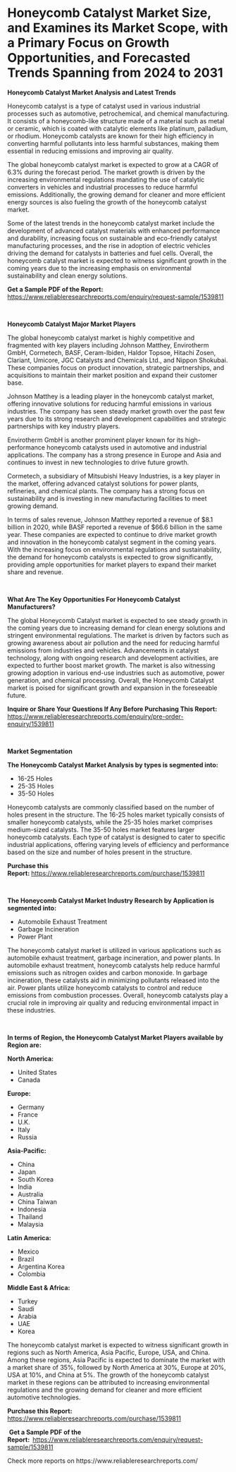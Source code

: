 <p><h1>Honeycomb Catalyst Market Size, and Examines its Market Scope, with a Primary Focus on Growth Opportunities, and Forecasted Trends Spanning from 2024 to 2031</h1></p><p><strong>Honeycomb Catalyst Market Analysis and Latest Trends</strong></p>
<p><p>Honeycomb catalyst is a type of catalyst used in various industrial processes such as automotive, petrochemical, and chemical manufacturing. It consists of a honeycomb-like structure made of a material such as metal or ceramic, which is coated with catalytic elements like platinum, palladium, or rhodium. Honeycomb catalysts are known for their high efficiency in converting harmful pollutants into less harmful substances, making them essential in reducing emissions and improving air quality.</p><p>The global honeycomb catalyst market is expected to grow at a CAGR of 6.3% during the forecast period. The market growth is driven by the increasing environmental regulations mandating the use of catalytic converters in vehicles and industrial processes to reduce harmful emissions. Additionally, the growing demand for cleaner and more efficient energy sources is also fueling the growth of the honeycomb catalyst market.</p><p>Some of the latest trends in the honeycomb catalyst market include the development of advanced catalyst materials with enhanced performance and durability, increasing focus on sustainable and eco-friendly catalyst manufacturing processes, and the rise in adoption of electric vehicles driving the demand for catalysts in batteries and fuel cells. Overall, the honeycomb catalyst market is expected to witness significant growth in the coming years due to the increasing emphasis on environmental sustainability and clean energy solutions.</p></p>
<p><strong>Get a Sample PDF of the Report:&nbsp;</strong> <a href="https://www.reliableresearchreports.com/enquiry/request-sample/1539811">https://www.reliableresearchreports.com/enquiry/request-sample/1539811</a></p>
<p>&nbsp;</p>
<p><strong>Honeycomb Catalyst Major Market Players</strong></p>
<p><p>The global honeycomb catalyst market is highly competitive and fragmented with key players including Johnson Matthey, Envirotherm GmbH, Cormetech, BASF, Ceram-Ibiden, Haldor Topsoe, Hitachi Zosen, Clariant, Umicore, JGC Catalysts and Chemicals Ltd., and Nippon Shokubai. These companies focus on product innovation, strategic partnerships, and acquisitions to maintain their market position and expand their customer base.</p><p>Johnson Matthey is a leading player in the honeycomb catalyst market, offering innovative solutions for reducing harmful emissions in various industries. The company has seen steady market growth over the past few years due to its strong research and development capabilities and strategic partnerships with key industry players.</p><p>Envirotherm GmbH is another prominent player known for its high-performance honeycomb catalysts used in automotive and industrial applications. The company has a strong presence in Europe and Asia and continues to invest in new technologies to drive future growth.</p><p>Cormetech, a subsidiary of Mitsubishi Heavy Industries, is a key player in the market, offering advanced catalyst solutions for power plants, refineries, and chemical plants. The company has a strong focus on sustainability and is investing in new manufacturing facilities to meet growing demand.</p><p>In terms of sales revenue, Johnson Matthey reported a revenue of $8.1 billion in 2020, while BASF reported a revenue of $66.6 billion in the same year. These companies are expected to continue to drive market growth and innovation in the honeycomb catalyst segment in the coming years. With the increasing focus on environmental regulations and sustainability, the demand for honeycomb catalysts is expected to grow significantly, providing ample opportunities for market players to expand their market share and revenue.</p></p>
<p>&nbsp;</p>
<p><strong>What Are The Key Opportunities For Honeycomb Catalyst Manufacturers?</strong></p>
<p><p>The global Honeycomb Catalyst market is expected to see steady growth in the coming years due to increasing demand for clean energy solutions and stringent environmental regulations. The market is driven by factors such as growing awareness about air pollution and the need for reducing harmful emissions from industries and vehicles. Advancements in catalyst technology, along with ongoing research and development activities, are expected to further boost market growth. The market is also witnessing growing adoption in various end-use industries such as automotive, power generation, and chemical processing. Overall, the Honeycomb Catalyst market is poised for significant growth and expansion in the foreseeable future.</p></p>
<p><strong>Inquire or Share Your Questions If Any Before Purchasing This Report:</strong> <a href="https://www.reliableresearchreports.com/enquiry/pre-order-enquiry/1539811">https://www.reliableresearchreports.com/enquiry/pre-order-enquiry/1539811</a></p>
<p>&nbsp;</p>
<p><strong>Market Segmentation</strong></p>
<p><strong>The Honeycomb Catalyst Market Analysis by types is segmented into:</strong></p>
<p><ul><li>16-25 Holes</li><li>25-35 Holes</li><li>35-50 Holes</li></ul></p>
<p><p>Honeycomb catalysts are commonly classified based on the number of holes present in the structure. The 16-25 holes market typically consists of smaller honeycomb catalysts, while the 25-35 holes market comprises medium-sized catalysts. The 35-50 holes market features larger honeycomb catalysts. Each type of catalyst is designed to cater to specific industrial applications, offering varying levels of efficiency and performance based on the size and number of holes present in the structure.</p></p>
<p><strong>Purchase this Report:&nbsp;</strong><a href="https://www.reliableresearchreports.com/purchase/1539811">https://www.reliableresearchreports.com/purchase/1539811</a></p>
<p>&nbsp;</p>
<p><strong>The Honeycomb Catalyst Market Industry Research by Application is segmented into:</strong></p>
<p><ul><li>Automobile Exhaust Treatment</li><li>Garbage Incineration</li><li>Power Plant</li></ul></p>
<p><p>The honeycomb catalyst market is utilized in various applications such as automobile exhaust treatment, garbage incineration, and power plants. In automobile exhaust treatment, honeycomb catalysts help reduce harmful emissions such as nitrogen oxides and carbon monoxide. In garbage incineration, these catalysts aid in minimizing pollutants released into the air. Power plants utilize honeycomb catalysts to control and reduce emissions from combustion processes. Overall, honeycomb catalysts play a crucial role in improving air quality and reducing environmental impact in these industries.</p></p>
<p>&nbsp;</p>
<p><strong>In terms of Region, the Honeycomb Catalyst Market Players available by Region are:</strong></p>
<p>
    <p> <strong> North America: </strong>
        <ul>
            <li>United States</li>
            <li>Canada</li>
        </ul>
        </p> 
    <p> <strong> Europe: </strong>
        <ul>
            <li>Germany</li>
            <li>France</li>
            <li>U.K.</li>
            <li>Italy</li>
            <li>Russia</li>
        </ul>
        </p> 
    <p> <strong> Asia-Pacific: </strong>
        <ul>
            <li>China</li>
            <li>Japan</li>
            <li>South Korea</li>
            <li>India</li>
            <li>Australia</li>
            <li>China Taiwan</li>
            <li>Indonesia</li>
            <li>Thailand</li>
            <li>Malaysia</li>
        </ul>
        </p> 
    <p> <strong> Latin America: </strong>
        <ul>
            <li>Mexico</li>
            <li>Brazil</li>
            <li>Argentina Korea</li>
            <li>Colombia</li>
        </ul>
        </p> 
    <p> <strong> Middle East & Africa: </strong>
        <ul>
            <li>Turkey</li>
            <li>Saudi</li>
            <li>Arabia</li>
            <li>UAE</li>
            <li>Korea</li>
        </ul>
    </p>
    </p>
<p><p>The honeycomb catalyst market is expected to witness significant growth in regions such as North America, Asia Pacific, Europe, USA, and China. Among these regions, Asia Pacific is expected to dominate the market with a market share of 35%, followed by North America at 30%, Europe at 20%, USA at 10%, and China at 5%. The growth of the honeycomb catalyst market in these regions can be attributed to increasing environmental regulations and the growing demand for cleaner and more efficient automotive technologies.</p></p>
<p><strong>Purchase this Report: </strong><a href="https://www.reliableresearchreports.com/purchase/1539811">https://www.reliableresearchreports.com/purchase/1539811</a></p>
<p>&nbsp;<strong>Get a Sample PDF of the Report:&nbsp;&nbsp;</strong><a href="https://www.reliableresearchreports.com/enquiry/request-sample/1539811">https://www.reliableresearchreports.com/enquiry/request-sample/1539811</a></p>
<p><strong></strong></p>
<p>Check more reports on https://www.reliableresearchreports.com/</p>